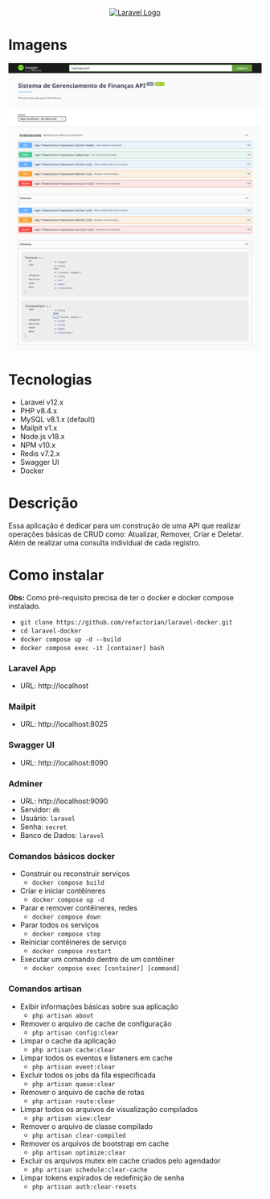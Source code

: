 <p align="center"><a href="https://laravel.com" target="_blank"><img src="https://raw.githubusercontent.com/laravel/art/master/logo-lockup/5%20SVG/2%20CMYK/1%20Full%20Color/laravel-logolockup-cmyk-red.svg" width="400" alt="Laravel Logo"></a></p>

# Imagens

![Imagem da aplicação](imagens/swagger01.png)
![Imagem da aplicação](imagens/swagger02.png)
<!-- Substitua o caminho acima pelo caminho real da sua imagem -->

# Tecnologias
- Laravel v12.x
- PHP v8.4.x
- MySQL v8.1.x (default)
- Mailpit v1.x
- Node.js v18.x
- NPM v10.x
- Redis v7.2.x
- Swagger UI
- Docker

# Descrição
Essa aplicação é dedicar para um construção de uma API que realizar operações básicas de CRUD como: Atualizar, Remover, Criar e Deletar. Além de realizar uma consulta individual de cada registro.

# Como instalar
**Obs:** Como pré-requisito precisa de ter o docker e docker compose instalado.

- `git clone https://github.com/refactorian/laravel-docker.git`
- `cd laravel-docker`
- `docker compose up -d --build`
- `docker compose exec -it [container] bash`

### Laravel App
- URL: http://localhost

### Mailpit
- URL: http://localhost:8025

### Swagger UI
- URL: http://localhost:8090

### Adminer
- URL: http://localhost:9090
- Servidor: `db`
- Usuário: `laravel`
- Senha: `secret`
- Banco de Dados: `laravel`

### Comandos básicos docker
- Construir ou reconstruir serviços
    - `docker compose build`
- Criar e iniciar contêineres
    - `docker compose up -d`
- Parar e remover contêineres, redes
    - `docker compose down`
- Parar todos os serviços
    - `docker compose stop`
- Reiniciar contêineres de serviço
    - `docker compose restart`
- Executar um comando dentro de um contêiner
    - `docker compose exec [container] [command]`

### Comandos artisan
- Exibir informações básicas sobre sua aplicação
    - `php artisan about`
- Remover o arquivo de cache de configuração
    - `php artisan config:clear`
- Limpar o cache da aplicação
    - `php artisan cache:clear`
- Limpar todos os eventos e listeners em cache
    - `php artisan event:clear`
- Excluir todos os jobs da fila especificada
    - `php artisan queue:clear`
- Remover o arquivo de cache de rotas
    - `php artisan route:clear`
- Limpar todos os arquivos de visualização compilados
    - `php artisan view:clear`
- Remover o arquivo de classe compilado
    - `php artisan clear-compiled`
- Remover os arquivos de bootstrap em cache
    - `php artisan optimize:clear`
- Excluir os arquivos mutex em cache criados pelo agendador
    - `php artisan schedule:clear-cache`
- Limpar tokens expirados de redefinição de senha
    - `php artisan auth:clear-resets`